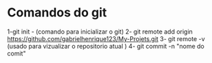 # Comandos do git
1-git init - (comando para inicializar o git)
2- git remote add origin https://github.com/gabrielhenrique123/My-Projets.git
3- git remote -v (usado para vizualizar o repositorio atual )
4- git commit -n "nome do comit"